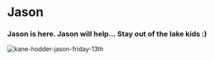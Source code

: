 # Jason

### Jason is here. Jason will help... Stay out of the lake kids :)

![kane-hodder-jason-friday-13th](https://user-images.githubusercontent.com/90336486/132539633-206bc8af-a8a4-4b8c-97fd-c494c9163ff7.jpg)


